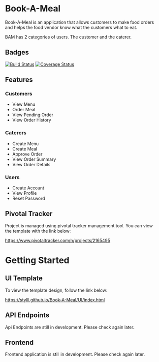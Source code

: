 # Book-A-Meal
Book-A-Meal is an application that allows customers to make food orders and helps the food vendor know what the customers what to eat.

BAM has 2 categories of users. The customer and the caterer.

## Badges
[![Build Status](https://travis-ci.org/Stylll/Book-A-Meal.svg?branch=feature-api-v1)](https://travis-ci.org/Stylll/Book-A-Meal)
[![Coverage Status](https://coveralls.io/repos/github/Stylll/Book-A-Meal/badge.svg?branch=chore-coveralls-157108073)](https://coveralls.io/github/Stylll/Book-A-Meal?branch=chore-coveralls-157108073)

## Features

### Customers
* View Menu
* Order Meal
* View Pending Order
* View Order History

### Caterers
* Create Menu
* Create Meal
* Approve Order
* View Order Summary
* View Order Details

### Users
* Create Account
* View Profile
* Reset Password

## Pivotal Tracker
Project is managed using pivotal tracker management tool. You can view the template with the link below:

https://www.pivotaltracker.com/n/projects/2165495

# Getting Started

## UI Template
To view the template design, follow the link below:

https://stylll.github.io/Book-A-Meal/UI/index.html

## API Endpoints
Api Endpoints are still in development. Please check again later.

## Frontend
Frontend application is still in development. Please check again later.
